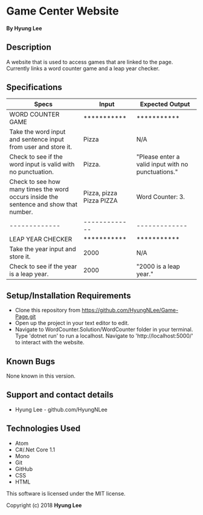 # Game Center Website

#### By Hyung Lee

## Description

A website that is used to access games that are linked to the page. Currently links a word counter game and a leap year checker.

## Specifications


| Specs    |  Input | Expected Output    
| ------------- |------------- |-------------|
| WORD COUNTER GAME | *********** | *********** |
| Take the word input and sentence input from user and store it. | Pizza | N/A
| Check to see if the word input is valid with no punctuation. | Pizza. | "Please enter a valid input with no punctuations."
| Check to see how many times the word occurs inside the sentence and show that number. | Pizza, pizza Pizza PIZZA | Word Counter: 3.
| ------------- |------------- |-------------|
| LEAP YEAR CHECKER | *********** | *********** |
| Take the year input and store it. | 2000 | N/A 
| Check to see if the year is a leap year. | 2000 | "2000 is a leap year."



## Setup/Installation Requirements

  - Clone this repository from https://github.com/HyungNLee/Game-Page.git
  - Open up the project in your text editor to edit.
  - Navigate to WordCounter.Solution/WordCounter folder in your terminal. Type 'dotnet run' to run a localhost. Navigate to 'http://localhost:5000/' to interact with the website.

## Known Bugs

None known in this version.

## Support and contact details

  - Hyung Lee - github.com/HyungNLee

## Technologies Used

  - Atom
  - C#/.Net Core 1.1
  - Mono
  - Git
  - GitHub
  - CSS
  - HTML
  
This software is licensed under the MIT license.

Copyright (c) 2018 **Hyung Lee**
